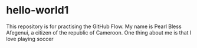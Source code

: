 # hello-world1
This repository is for practising the GitHub Flow.
My name is Pearl Bless Afegenui, a citizen of the republic of Cameroon. 
One thing about me is that I love playing soccer 
